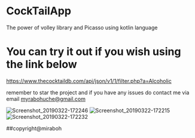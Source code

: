 # CockTailApp
The power of volley library and Picasso using kotlin language

# You can try it out if you wish using the link below
https://www.thecocktaildb.com/api/json/v1/1/filter.php?a=Alcoholic

remember to star the project and if you have any issues do contact me via email myrabohuche@gmail.com

![Screenshot_20190322-172246](https://user-images.githubusercontent.com/35488181/54838899-00adb680-4cca-11e9-8b09-f70e9c95a2b0.png)
![Screenshot_20190322-172215](https://user-images.githubusercontent.com/35488181/54838909-03a8a700-4cca-11e9-9782-11c8f14aa7f9.png)
![Screenshot_20190322-172232](https://user-images.githubusercontent.com/35488181/54838924-0905f180-4cca-11e9-8f39-ca7648ccde58.png)

##copyright@miraboh
